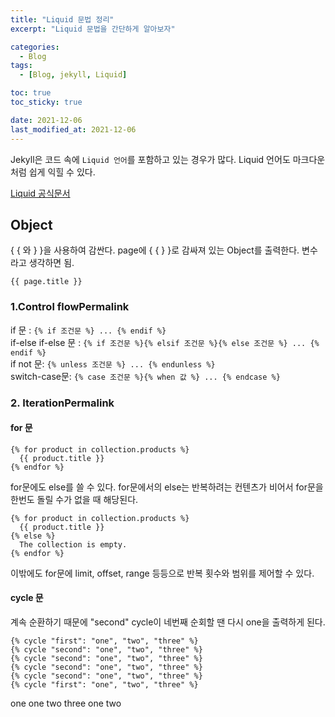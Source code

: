 ```yaml
---
title: "Liquid 문법 정리"
excerpt: "Liquid 문법을 간단하게 알아보자"

categories:
  - Blog
tags:
  - [Blog, jekyll, Liquid]

toc: true
toc_sticky: true

date: 2021-12-06
last_modified_at: 2021-12-06
---
```


Jekyll은 코드 속에 `Liquid 언어`를 포함하고 있는 경우가 많다. Liquid 언어도 마크다운처럼 쉽게 익힐 수 있다.

[Liquid 공식문서](http://shopify.github.io/liquid/)

## Object

{ { 와 } }을 사용하여 감싼다. page에 { { } }로 감싸져 있는 Object를 출력한다. 변수라고 생각하면 됨.

```
{{ page.title }}
```

### 1.Control flowPermalink

if 문 : `{% if 조건문 %} ... {% endif %}`  
if-else if-else 문 : `{% if 조건문 %}{% elsif 조건문 %}{% else 조건문 %} ... {% endif %}`  
if not 문: `{% unless 조건문 %} ... {% endunless %}`  
switch-case문: `{% case 조건문 %}{% when 값 %} ... {% endcase %}`

### 2. IterationPermalink

#### for 문

```
{% for product in collection.products %}
  {{ product.title }}
{% endfor %}
```

for문에도 else를 쓸 수 있다. for문에서의 else는 반복하려는 컨텐츠가 비어서 for문을 한번도 돌릴 수가 없을 때 해당된다.

```
{% for product in collection.products %}
  {{ product.title }}
{% else %}
  The collection is empty.
{% endfor %}
```

이밖에도 for문에 limit, offset, range 등등으로 반복 횟수와 범위를 제어할 수 있다.

#### cycle 문

계속 순환하기 때문에 "second" cycle이 네번째 순회할 땐 다시 one을 출력하게 된다.

```
{% cycle "first": "one", "two", "three" %}
{% cycle "second": "one", "two", "three" %}
{% cycle "second": "one", "two", "three" %}
{% cycle "second": "one", "two", "three" %}
{% cycle "second": "one", "two", "three" %}
{% cycle "first": "one", "two", "three" %}
```

one one two three one two
